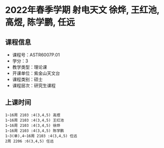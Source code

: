 # 2022年春季学期 射电天文 徐烨, 王红池, 高煜, 陈学鹏, 任远






## 课程信息

- 课程号：ASTR6007P.01
- 学分：3
- 教学类型：理论课
- 开课单位：紫金山天文台
- 课程类别：硕士
- 课程层次：研究生课程

## 上课时间

```
1~16周 2103 :4(3,4,5) 高煜
1~16周 2103 :4(3,4,5) 王红池
1~16周 2103 :4(3,4,5) 徐烨
1~16周 2103 :4(3,4,5) 陈学鹏
1~3(单),4~16周 2103 :4(3,4,5) 任远
2周 2206 :6(3,4,5) 任远
```

